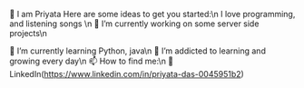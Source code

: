  👋 I am Priyata
Here are some ideas to get you started:\n
I love programming, and listening songs \n
🔭 I’m currently working on some server side projects\n

🌱 I’m currently learning Python, java\n
🌱 I’m addicted to learning and growing every day\n
📫 How to find me:\n
🏢 LinkedIn(https://www.linkedin.com/in/priyata-das-0045951b2)

